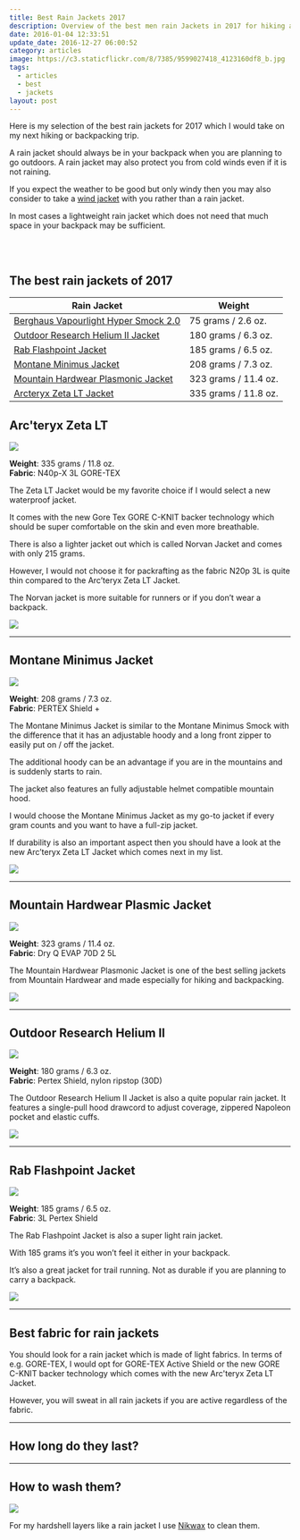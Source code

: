 ```yaml
---
title: Best Rain Jackets 2017
description: Overview of the best men rain Jackets in 2017 for hiking and backpacking
date: 2016-01-04 12:33:51
update_date: 2016-12-27 06:00:52
category: articles
image: https://c3.staticflickr.com/8/7385/9599027418_4123160df8_b.jpg
tags:
  - articles
  - best
  - jackets
layout: post
---
```

Here is my selection of the best rain jackets for 2017 which I would take on my next hiking or backpacking trip.

A rain jacket should always be in your backpack when you are planning to go outdoors. A rain jacket may also protect you from cold winds even if it is not raining.   

If you expect the weather to be good but only windy then you may also consider to take a [wind jacket](http://www.hikeventures.com/best-windjackets/) with you rather than a rain jacket.  

In most cases a lightweight rain jacket which does not need that much space in your backpack may be sufficient.  

<amp-img src="https://c8.staticflickr.com/9/8615/16531785111_f94e1dc466_k.jpg" width="2048" height="1360" alt="Best new rain jackets for 2017" layout="responsive"></amp-img>   
<br>   
<!--more-->

## The best rain jackets of 2017

<div class="table-responsive">  
      <table class="table table-hover table-bordered list_items">  
        <thead>  
             <tr>  
                <th>Rain Jacket</th><th>Weight</th>  
             </tr>  
        </thead>  
        <tbody>  
        <tr>  
          <td><a href="http://amzn.to/2e34CD3" target="_blank" rel="nofollow">Berghaus Vapourlight Hyper Smock 2.0</a></td><td>75 grams / 2.6 oz.</td>  
        </tr>  
        <tr>  
          <td><a href="http://amzn.to/2dBLJYc" target="_blank" rel="nofollow">Outdoor Research Helium II Jacket</a></td><td>180 grams / 6.3 oz.</td>  
        </tr>  
        <tr>  
          <td><a href="http://amzn.to/2evQYHY" target="_blank" rel="nofollow">Rab Flashpoint Jacket</a></td><td>185 grams / 6.5 oz. </td>  
        </tr>  
        <tr>  
          <td><a href="http://amzn.to/2e31BCI" target="_blank" rel="nofollow">Montane Minimus Jacket</a></td><td>208 grams / 7.3 oz. </td>  
        </tr>  
        <tr>  
          <td><a href="http://amzn.to/2e33vTI" target="_blank" rel="nofollow">Mountain Hardwear Plasmonic Jacket</a></td><td>323 grams / 11.4 oz.</td>  
        </tr>  
        <tr>  
          <td><a href="http://amzn.to/2eTGFR8" target="_blank" rel="nofollow">Arcteryx Zeta LT Jacket</a></td><td>335 grams / 11.8 oz. </td>  
        </tr>  
</tbody>  
</table>  
</div>

## Arc'teryx Zeta LT

<a rel="nofollow" target="_blank"  href="https://www.amazon.com/gp/product/B0163TRSPG/ref=as_li_tl?ie=UTF8&camp=1789&creative=9325&creativeASIN=B0163TRSPG&linkCode=as2&tag=hikeve-20&linkId=256ef5ffb2ee5b1b8eaee24138b2fd1b"><img border="0" src="//ws-na.amazon-adsystem.com/widgets/q?_encoding=UTF8&MarketPlace=US&ASIN=B0163TRSPG&ServiceVersion=20070822&ID=AsinImage&WS=1&Format=_SL250_&tag=hikeve-20" ></a><img src="//ir-na.amazon-adsystem.com/e/ir?t=hikeve-20&l=am2&o=1&a=B0163TRSPG" width="1" height="1" border="0" alt="" style="border:none !important; margin:0px !important;" />  

**Weight**: 335 grams / 11.8 oz.  
**Fabric**: N40p-X 3L GORE-TEX  

The Zeta LT Jacket would be my favorite choice if I would select a new waterproof jacket.   

It comes with the new Gore Tex GORE C-KNIT backer technology which should be super comfortable on the skin and even more breathable.   

There is also a lighter jacket out which is called Norvan Jacket and comes with only 215 grams.   

However, I would not choose it for packrafting as the fabric N20p 3L is quite thin compared to the Arc’teryx Zeta LT Jacket.   

The Norvan jacket is more suitable for runners or if you don’t wear a backpack.  

<a href="http://amzn.to/2eTGFR8" target="_blank" rel="nofollow"><img src="http://www.hikeventures.com/buy.gif"></a>  

<hr>

## Montane Minimus Jacket

 <a rel="nofollow" href="http://www.amazon.com/gp/product/B004SPCZW4/ref=as_li_tl?ie=UTF8&camp=1789&creative=9325&creativeASIN=B004SPCZW4&linkCode=as2&tag=hikeve-20&linkId=XQWBWNDOOIDSRSSU"><img border="0" src="http://ws-na.amazon-adsystem.com/widgets/q?_encoding=UTF8&ASIN=B004SPCZW4&Format=_SL250_&ID=AsinImage&MarketPlace=US&ServiceVersion=20070822&WS=1&tag=hikeve-20" ></a><img src="http://ir-na.amazon-adsystem.com/e/ir?t=hikeve-20&l=as2&o=1&a=B004SPCZW4" width="1" height="1" border="0" alt="Montane Minimus Jacket" style="border:none !important; margin:0px !important;" />  

**Weight**: 208 grams / 7.3 oz.  
**Fabric**:  PERTEX Shield +  

The Montane Minimus Jacket is similar to the Montane Minimus Smock with the difference that it has an adjustable hoody and a long front zipper to easily put on / off the jacket.   

The additional hoody can be an advantage if you are in the mountains and is suddenly starts to rain.   

The jacket also features an fully adjustable helmet compatible mountain hood.  

I would choose the Montane Minimus Jacket as my go-to jacket if every gram counts and you want to have a full-zip jacket.   

If durability is also an important aspect then you should have a look at the new Arc’teryx Zeta LT Jacket which comes next in my list.  

<a href="http://amzn.to/2e31BCI" target="_blank" rel="nofollow"><img src="http://www.hikeventures.com/buy.gif"></a>  

<hr>

## Mountain Hardwear Plasmic Jacket

<a rel="nofollow" href="http://www.amazon.com/gp/product/B010N9XVY4/ref=as_li_tl?ie=UTF8&camp=1789&creative=9325&creativeASIN=B010N9XVY4&linkCode=as2&tag=hikeve-20&linkId=VMEOHRWCSWDP5XOF"><img border="0" src="http://ws-na.amazon-adsystem.com/widgets/q?_encoding=UTF8&ASIN=B010N9XVY4&Format=_SL250_&ID=AsinImage&MarketPlace=US&ServiceVersion=20070822&WS=1&tag=hikeve-20" ></a><img src="http://ir-na.amazon-adsystem.com/e/ir?t=hikeve-20&l=as2&o=1&a=B010N9XVY4" width="1" height="1" border="0" alt="Mountain Hardwear Plasmonic Jacket" style="border:none !important; margin:0px !important;" />  

**Weight**: 323 grams / 11.4 oz.  
**Fabric**: Dry Q EVAP 70D 2 5L  

The Mountain Hardwear Plasmonic Jacket is one of the best selling jackets from Mountain Hardwear and made especially for hiking and backpacking.  

<a href="http://amzn.to/2e33vTI" target="_blank" rel="nofollow"><img src="http://www.hikeventures.com/buy.gif"></a>  

<hr>

## Outdoor Research Helium II

<a rel="nofollow" target="_blank"  href="https://www.amazon.com/gp/product/B01HV2PZ8G/ref=as_li_tl?ie=UTF8&camp=1789&creative=9325&creativeASIN=B01HV2PZ8G&linkCode=as2&tag=hikeve-20&linkId=d8cf2509b7f14b8cf1bc65f3ed70ce4c"><img border="0" src="//ws-na.amazon-adsystem.com/widgets/q?_encoding=UTF8&MarketPlace=US&ASIN=B01HV2PZ8G&ServiceVersion=20070822&ID=AsinImage&WS=1&Format=_SL250_&tag=hikeve-20" ></a><img src="//ir-na.amazon-adsystem.com/e/ir?t=hikeve-20&l=am2&o=1&a=B01HV2PZ8G" width="1" height="1" border="0" alt="" style="border:none !important; margin:0px !important;" />    

**Weight**: 180 grams / 6.3 oz.  
**Fabric**: Pertex Shield, nylon ripstop (30D)  

The Outdoor Research Helium II Jacket is also a quite popular rain jacket. It features a single-pull hood drawcord to adjust coverage, zippered Napoleon pocket and elastic cuffs.  

<a href="http://amzn.to/2dBLJYc" target="_blank" rel="nofollow"><img src="http://www.hikeventures.com/buy.gif"></a>  

<hr>

## Rab Flashpoint Jacket

<a rel="nofollow" href="http://www.amazon.com/gp/product/B00UI4SP6O/ref=as_li_tl?ie=UTF8&camp=1789&creative=9325&creativeASIN=B00UI4SP6O&linkCode=as2&tag=hikeve-20&linkId=UF2ERPU6WIB5S727"><img border="0" src="http://ws-na.amazon-adsystem.com/widgets/q?_encoding=UTF8&ASIN=B00UI4SP6O&Format=_SL250_&ID=AsinImage&MarketPlace=US&ServiceVersion=20070822&WS=1&tag=hikeve-20" ></a><img src="http://ir-na.amazon-adsystem.com/e/ir?t=hikeve-20&l=as2&o=1&a=B00UI4SP6O" width="1" height="1" border="0" alt="Rab Flashpoint Jacket" style="border:none !important; margin:0px !important;" />  

**Weight**: 185 grams / 6.5 oz.  
**Fabric**: 3L Pertex Shield  

The Rab Flashpoint Jacket is also a super light rain jacket.   

With 185 grams it’s you won’t feel it either in your backpack.   

It’s also a great jacket for trail running. Not as durable if you are planning to carry a backpack.  

<a href="http://amzn.to/2evQYHY" target="_blank" rel="nofollow"><img src="http://www.hikeventures.com/buy.gif"></a>  

<hr>

## Best fabric for rain jackets

You should look for a rain jacket which is made of light fabrics. In terms of e.g. GORE-TEX, I would opt for GORE-TEX Active Shield or the new GORE C-KNIT backer technology which comes with the new Arc'teryx Zeta LT Jacket.   

However, you will sweat in all rain jackets if you are active regardless of the fabric.  

<hr>

## How long do they last?

<hr>

## How to wash them?

<a rel="nofollow" href="https://www.amazon.com/Nikwax-Hardshell-Clean-Waterproof-DUO-Pack/dp/B000PGOOIS/ref=as_li_ss_il?ie=UTF8&qid=1499894360&sr=8-2&keywords=nikwax&linkCode=li3&tag=hikeve-20&linkId=18c445a067d443b8df2331be005bac4f" target="_blank"><img border="0" src="//ws-na.amazon-adsystem.com/widgets/q?_encoding=UTF8&ASIN=B000PGOOIS&Format=_SL250_&ID=AsinImage&MarketPlace=US&ServiceVersion=20070822&WS=1&tag=hikeve-20" ></a><img src="https://ir-na.amazon-adsystem.com/e/ir?t=hikeve-20&l=li3&o=1&a=B000PGOOIS" width="1" height="1" border="0" alt="" style="border:none !important; margin:0px !important;" />  

For my hardshell layers like a rain jacket I use <a href="[http://amzn.to/2sRiOEP](http://amzn.to/2sRiOEP)" rel="nofollow">Nikwax</a> to clean them.
